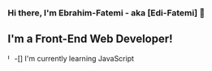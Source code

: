 ### Hi there, I'm Ebrahim-Fatemi - aka [Edi-Fatemi] 🙂

## I'm a Front-End Web Developer!

-[<img align="left" alt="learning" width="10px" src="https://play-lh.googleusercontent.com/KJQm72EUuAuLaMRdDGzlz5tmtNOxxwD90J5I2uIIMVttgZbK2fK8768TXlBGHNDNpAQ" />] I'm currently learning JavaScript
